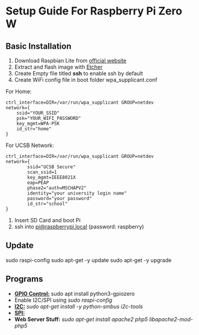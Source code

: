 # Setup Guide For Raspberry Pi Zero W
## Basic Installation
1. Download Raspbian Lite from [official website](https://www.raspberrypi.org/downloads/)
1. Extract and flash image with [Etcher](https://www.balena.io/etcher/)
1. Create Empty file titled **ssh** to enable ssh by default
1. Create WiFi config file in boot folder wpa_supplicant.conf

For Home:
```
ctrl_interface=DIR=/var/run/wpa_supplicant GROUP=netdev
network={
    ssid="YOUR_SSID"
    psk="YOUR_WIFI_PASSWORD"
    key_mgmt=WPA-PSK
    id_str="home"
}
```
For UCSB Network:
```
ctrl_interface=DIR=/var/run/wpa_supplicant GROUP=netdev
network={
        ssid="UCSB Secure"
        scan_ssid=1
        key_mgmt=IEEE8021X
        eap=PEAP
        phase2="auth=MSCHAPV2"
        identity="your university login name"
        password="your password"
        id_str="school"
}
```
1. Insert SD Card and boot Pi
1. ssh into pi@raspberrypi.local (password: raspberry)

## Update
sudo raspi-config
sudo apt-get -y update
sudo apt-get -y upgrade

## Programs
* [**GPIO Control:**](https://gpiozero.readthedocs.io/en/stable/index.html) sudo apt install python3-gpiozero
* Enable I2C/SPI using *sudo raspi-config*
* [**I2C:**](http://www.raspberry-projects.com/pi/programming-in-python/i2c-programming-in-python/using-the-i2c-interface-2) *sudo apt-get install -y python-smbus i2c-tools*
* [**SPI:**](https://www.raspberrypi.org/documentation/hardware/raspberrypi/spi/README.md)
* **Web Server Stuff:** *sudo apt-get install apache2 php5 libapache2-mod-php5*

